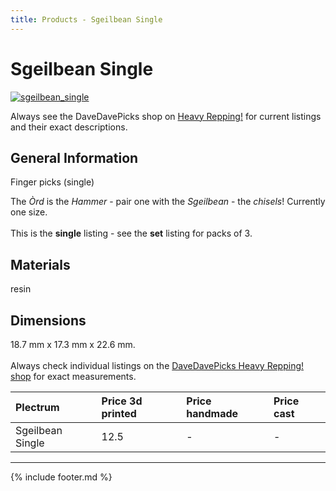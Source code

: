 ```yaml
---
title: Products - Sgeilbean Single
---
```

# Sgeilbean Single

[![sgeilbean_single](../../assets/images/sgeilbean_single.jpg "Sgeilbean_single")](/picks/sgeilbean_single)

Always see the DaveDavePicks shop on [Heavy Repping!](https://www.heavyrepping.com/store/shop/davedavepicks/) for current listings and their exact descriptions.

## General Information
Finger picks (single)

The *Òrd* is the *Hammer* - pair one with the *Sgeilbean* - the *chisels*! Currently one size.<br/><br/>This is the **single** listing - see the **set** listing for packs of 3.

## Materials
resin

## Dimensions
18.7 mm x 17.3 mm x 22.6 mm.<br/><br/>Always check individual listings on the [DaveDavePicks Heavy Repping! shop](https://www.heavyrepping.com/store/shop/davedavepicks/) for exact measurements.

| **Plectrum**                                        | **Price 3d printed**   | **Price handmade**   | **Price cast**   |
|:----------------------------------------------------|:-----------------------|:---------------------|:-----------------|
| Sgeilbean Single                                          | 12.5               | -             | -         |

---

{% include footer.md %}